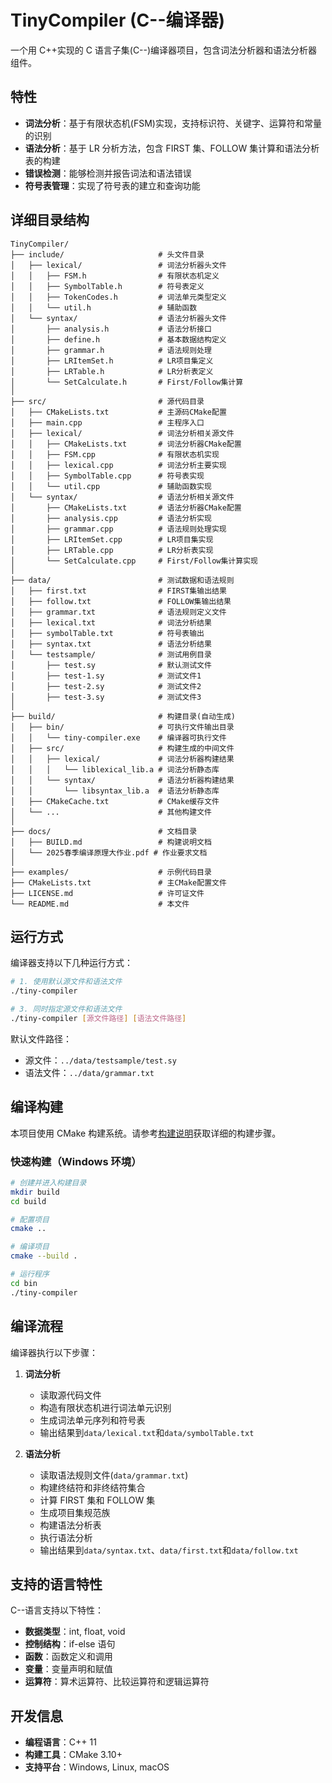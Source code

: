 # TinyCompiler (C--编译器)

一个用 C++实现的 C 语言子集(C--)编译器项目，包含词法分析器和语法分析器组件。

## 特性

- **词法分析**：基于有限状态机(FSM)实现，支持标识符、关键字、运算符和常量的识别
- **语法分析**：基于 LR 分析方法，包含 FIRST 集、FOLLOW 集计算和语法分析表的构建
- **错误检测**：能够检测并报告词法和语法错误
- **符号表管理**：实现了符号表的建立和查询功能

## 详细目录结构

```
TinyCompiler/
├── include/                     # 头文件目录
│   ├── lexical/                 # 词法分析器头文件
│   │   ├── FSM.h                # 有限状态机定义
│   │   ├── SymbolTable.h        # 符号表定义
│   │   ├── TokenCodes.h         # 词法单元类型定义
│   │   └── util.h               # 辅助函数
│   └── syntax/                  # 语法分析器头文件
│       ├── analysis.h           # 语法分析接口
│       ├── define.h             # 基本数据结构定义
│       ├── grammar.h            # 语法规则处理
│       ├── LRItemSet.h          # LR项目集定义
│       ├── LRTable.h            # LR分析表定义
│       └── SetCalculate.h       # First/Follow集计算
│
├── src/                         # 源代码目录
│   ├── CMakeLists.txt           # 主源码CMake配置
│   ├── main.cpp                 # 主程序入口
│   ├── lexical/                 # 词法分析相关源文件
│   │   ├── CMakeLists.txt       # 词法分析器CMake配置
│   │   ├── FSM.cpp              # 有限状态机实现
│   │   ├── lexical.cpp          # 词法分析主要实现
│   │   ├── SymbolTable.cpp      # 符号表实现
│   │   └── util.cpp             # 辅助函数实现
│   └── syntax/                  # 语法分析相关源文件
│       ├── CMakeLists.txt       # 语法分析器CMake配置
│       ├── analysis.cpp         # 语法分析实现
│       ├── grammar.cpp          # 语法规则处理实现
│       ├── LRItemSet.cpp        # LR项目集实现
│       ├── LRTable.cpp          # LR分析表实现
│       └── SetCalculate.cpp     # First/Follow集计算实现
│
├── data/                        # 测试数据和语法规则
│   ├── first.txt                # FIRST集输出结果
│   ├── follow.txt               # FOLLOW集输出结果
│   ├── grammar.txt              # 语法规则定义文件
│   ├── lexical.txt              # 词法分析结果
│   ├── symbolTable.txt          # 符号表输出
│   ├── syntax.txt               # 语法分析结果
│   └── testsample/              # 测试用例目录
│       ├── test.sy              # 默认测试文件
│       ├── test-1.sy            # 测试文件1
│       ├── test-2.sy            # 测试文件2
│       ├── test-3.sy            # 测试文件3
│
├── build/                       # 构建目录(自动生成)
│   ├── bin/                     # 可执行文件输出目录
│   │   └── tiny-compiler.exe    # 编译器可执行文件
│   ├── src/                     # 构建生成的中间文件
│   │   ├── lexical/             # 词法分析器构建结果
│   │   │   └── liblexical_lib.a # 词法分析静态库
│   │   └── syntax/              # 语法分析器构建结果
│   │       └── libsyntax_lib.a  # 语法分析静态库
│   ├── CMakeCache.txt           # CMake缓存文件
│   └── ...                      # 其他构建文件
│
├── docs/                        # 文档目录
│   ├── BUILD.md                 # 构建说明文档
│   └── 2025春季编译原理大作业.pdf # 作业要求文档
│
├── examples/                    # 示例代码目录
├── CMakeLists.txt               # 主CMake配置文件
├── LICENSE.md                   # 许可证文件
└── README.md                    # 本文件
```

## 运行方式

编译器支持以下几种运行方式：

```bash
# 1. 使用默认源文件和语法文件
./tiny-compiler

# 3. 同时指定源文件和语法文件
./tiny-compiler [源文件路径] [语法文件路径]
```

默认文件路径：

- 源文件：`../data/testsample/test.sy`
- 语法文件：`../data/grammar.txt`

## 编译构建

本项目使用 CMake 构建系统。请参考[构建说明](docs/BUILD.md)获取详细的构建步骤。

### 快速构建（Windows 环境）

```bash
# 创建并进入构建目录
mkdir build
cd build

# 配置项目
cmake ..

# 编译项目
cmake --build .

# 运行程序
cd bin
./tiny-compiler
```

## 编译流程

编译器执行以下步骤：

1. **词法分析**

   - 读取源代码文件
   - 构造有限状态机进行词法单元识别
   - 生成词法单元序列和符号表
   - 输出结果到`data/lexical.txt`和`data/symbolTable.txt`

2. **语法分析**
   - 读取语法规则文件(`data/grammar.txt`)
   - 构建终结符和非终结符集合
   - 计算 FIRST 集和 FOLLOW 集
   - 生成项目集规范族
   - 构建语法分析表
   - 执行语法分析
   - 输出结果到`data/syntax.txt`、`data/first.txt`和`data/follow.txt`

## 支持的语言特性

C--语言支持以下特性：

- **数据类型**：int, float, void
- **控制结构**：if-else 语句
- **函数**：函数定义和调用
- **变量**：变量声明和赋值
- **运算符**：算术运算符、比较运算符和逻辑运算符

## 开发信息

- **编程语言**：C++ 11
- **构建工具**：CMake 3.10+
- **支持平台**：Windows, Linux, macOS
